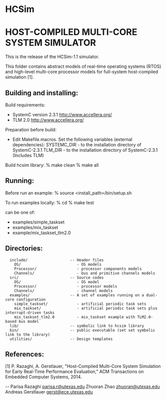 # HCSim 
HOST-COMPILED MULTI-CORE SYSTEM SIMULATOR 
=========================================

This is the release of the HCSim-1.1 simulator.

This folder contains abstract models of real-time operating systems (RTOS) and 
high-level multi-core processor models for full-system host-compiled simulation [1]. 


Building and installing:
------------------------

Build requirements:
  - SystemC version 2.3.1  http://www.accellera.org/
  - TLM 2.0 http://www.accellera.org/

Preparation before build:
  - Edit Makefile.macros. Set the following variables (external dependencies):
      SYSTEMC_DIR - to the installation directory of SystemC-2.3.1
      TLM_DIR - to the installation directory of SystemC-2.3.1 (Includes TLM)  

Build hcsim library:
  % make clean
  % make all


Running:
--------

Before run an example:
   % source <install_path>/bin/setup.sh
  
To run examples locally:
   % cd <example>
   % make test

<example> can be one of:
  - examples/simple_taskset
  - examples/mix_taskset
  - example/mix_taskset_tlm2.0
    

Directories:
------------
```
  include/                   -- Header files
    OS/                         - OS models
    Processor/                  - processor components models
    Channels/                   - bus and primitive channels models
  src/                       -- Source codes 
    OS/                         - OS model 
    Processor/                  - processor models 
    Channels/                   - channel models 
  examples/                  -- A set of examples running on a dual-core configuration
    simple_taskset/             - artificial periodic task sets
    mix_taskset/                - artificial periodic task sets plus interrupt-driven tasks
    mix_taskset_tlm2.0          - mix_taskset example with TLM2.0-based bus model   
  lib/                       -- symbolic link to hcsim library
  bin/                       -- public executable (set set symbolic link to the library)
  utilities/                 -- Design templates
```
References:
-----------
[1] P. Razaghi, A. Gerstlauer, "Host-Compiled Multi-Core System Simulation
    for Early Real-Time Performance Evaluation," ACM Transactions on Embedded
    Computer Systems, 2014.

--
Parisa Razaghi <parisa.r@utexas.edu>
Zhuoran Zhao <zhuoran@utexas.edu>
Andreas Gerstlauer <gerst@ece.utexas.edu>    

